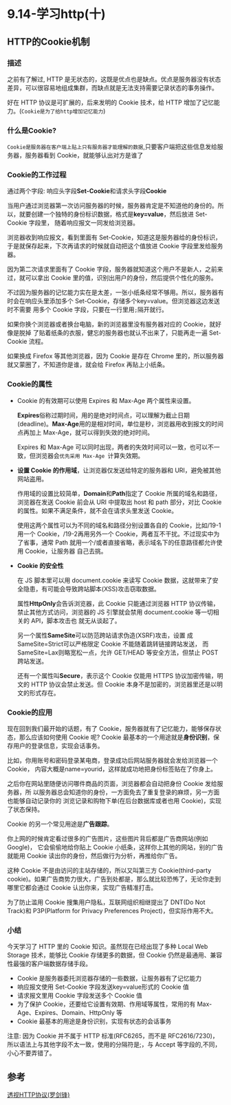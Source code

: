 # 9.14-学习http(十)

## **HTTP的Cookie机制** 

### **描述**

之前有了解过, HTTP 是无状态的，这既是优点也是缺点。优点是服务器没有状态差异，可以很容易地组成集群，而缺点就是无法支持需要记录状态的事务操作。

好在 HTTP 协议是可扩展的，后来发明的 Cookie 技术，给 HTTP 增加了记忆能力。(`Cookie是为了给http增加记忆能力`)

### **什么是Cookie?**

`Cookie是服务器在客户端上贴上只有服务器才能理解的数据`,只要客户端把这些信息发给服务器，服务器看到 Cookie，就能够认出对方是谁了

### **Cookie的工作过程**

通过两个字段: 响应头字段**Set-Cookie**和请求头字段**Cookie**

当用户通过浏览器第一次访问服务器的时候，服务器肯定是不知道他的身份的。所以，就要创建一个独特的身份标识数据，格式是**key=value**，然后放进 Set-Cookie 字段里， 随着响应报文一同发给浏览器。

浏览器收到响应报文，看到里面有 Set-Cookie，知道这是服务器给的身份标识，于是就保存起来，下次再请求的时候就自动把这个值放进 Cookie 字段里发给服务器。

因为第二次请求里面有了 Cookie 字段，服务器就知道这个用户不是新人，之前来过，就可以拿出 Cookie 里的值，识别出用户的身份，然后提供个性化的服务。

不过因为服务器的记忆能力实在是太差，一张小纸条经常不够用。所以，服务器有时会在响应头里添加多个 Set-Cookie，存储多个key=value。但浏览器这边发送时不需要 用多个 Cookie 字段，只要在一行里用`;`隔开就行。

如果你换个浏览器或者换台电脑，新的浏览器里没有服务器对应的 Cookie，就好像是脱掉 了贴着纸条的衣服，健忘的服务器也就认不出来了，只能再走一遍 Set-Cookie 流程。

如果换成 Firefox 等其他浏览器，因为 Cookie 是存在 Chrome 里的，所以服务器就又蒙圈了，不知道你是谁，就会给 Firefox 再贴上小纸条。

### **Cookie的属性**

- Cookie 的有效期可以使用 Expires 和 Max-Age 两个属性来设置。

  **Expires**俗称过期时间，用的是绝对时间点，可以理解为截止日期(deadline)。**Max-Age**用的是相对时间，单位是秒，浏览器用收到报文的时间 点再加上 Max-Age，就可以得到失效的绝对时间。

  Expires 和 Max-Age 可以同时出现，两者的失效时间可以一致，也可以不一致，但浏览器会`优先采用 Max-Age `计算失效期。

- **设置 Cookie 的作用域**，让浏览器仅发送给特定的服务器和 URI，避免被其他网站盗用。

  作用域的设置比较简单，**Domain**和**Path**指定了 Cookie 所属的域名和路径，浏览器在发送 Cookie 前会从 URI 中提取出 host 和 path 部分，对比 Cookie 的属性。如果不满足条件，就不会在请求头里发送 Cookie。

  使用这两个属性可以为不同的域名和路径分别设置各自的 Cookie，比如/19-1用一个 Cookie，/19-2再用另外一个 Cookie，两者互不干扰。不过现实中为了省事，通常 Path 就用一个/或者直接省略，表示域名下的任意路径都允许使用 Cookie，让服务器 自己去挑。

- **Cookie 的安全性**

  在 JS 脚本里可以用 document.cookie 来读写 Cookie 数据，这就带来了安全隐患，有可能会导致跨站脚本(XSS)攻击窃取数据。

  属性**HttpOnly**会告诉浏览器，此 Cookie 只能通过浏览器 HTTP 协议传输，禁止其他方式访问，浏览器的 JS 引擎就会禁用 document.cookie 等一切相关的 API，脚本攻击也 就无从谈起了。

  另一个属性**SameSite**可以防范跨站请求伪造(XSRF)攻击，设置 成SameSite=Strict可以严格限定 Cookie 不能随着跳转链接跨站发送， 而SameSite=Lax则略宽松一点，允许 GET/HEAD 等安全方法，但禁止 POST 跨站发送。

  还有一个属性叫**Secure**，表示这个 Cookie 仅能用 HTTPS 协议加密传输，明文的 HTTP 协议会禁止发送。但 Cookie 本身不是加密的，浏览器里还是以明文的形式存在。

  

### **Cookie的应用**

现在回到我们最开始的话题，有了 Cookie，服务器就有了记忆能力，能够保存状态，那么应该如何使用 Cookie 呢?
 Cookie 最基本的一个用途就是**身份识别**，保存用户的登录信息，实现会话事务。

比如，你用账号和密码登录某电商，登录成功后网站服务器就会发给浏览器一个 Cookie， 内容大概是name=yourid，这样就成功地把身份标签贴在了你身上。

之后你在网站里随便访问哪件商品的页面，浏览器都会自动把身份 Cookie 发给服务器，所 以服务器总会知道你的身份，一方面免去了重复登录的麻烦，另一方面也能够自动记录你的 浏览记录和购物下单(在后台数据库或者也用 Cookie)，实现了状态保持。

Cookie 的另一个常见用途是**广告跟踪**。

你上网的时候肯定看过很多的广告图片，这些图片背后都是广告商网站(例如 Google)， 它会偷偷地给你贴上 Cookie 小纸条，这样你上其他的网站，别的广告就能用 Cookie 读出你的身份，然后做行为分析，再推给你广告。

这种 Cookie 不是由访问的主站存储的，所以又叫第三方 Cookie(third-party cookie)。如果广告商势力很大，广告到处都是，那么就比较恐怖了，无论你走到哪里它都会通过 Cookie 认出你来，实现广告精准打击。

为了防止滥用 Cookie 搜集用户隐私，互联网组织相继提出了 DNT(Do Not Track)和 P3P(Platform for Privacy Preferences Project)，但实际作用不大。



### **小结**

今天学习了 HTTP 里的 Cookie 知识。虽然现在已经出现了多种 Local Web Storage 技术，能够比 Cookie 存储更多的数据，但 Cookie 仍然是最通用、兼容性最强的客户端数据存储手段。

- Cookie 是服务器委托浏览器存储的一些数据，让服务器有了记忆能力
- 响应报文使用 Set-Cookie 字段发送key=value形式的 Cookie 值
- 请求报文里用 Cookie 字段发送多个 Cookie 值
- 为了保护 Cookie，还要给它设置有效期、作用域等属性，常用的有 Max-Age、Expires、Domain、HttpOnly 等
- Cookie 最基本的用途是身份识别，实现有状态的会话事务

注意: 因为 Cookie 并不属于 HTTP 标准(RFC6265，而不是 RFC2616/7230)，所以语法上与其他字段不太一致，使用的分隔符是;，与 Accept 等字段的,不同，小心不要弄错了。

## 参考

[透视HTTP协议(罗剑锋)](https://time.geekbang.org/column/intro/100029001)
